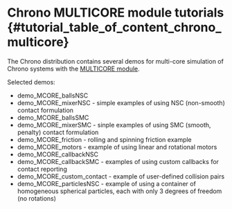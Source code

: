 Chrono MULTICORE module tutorials {#tutorial_table_of_content_chrono_multicore}
================================

The Chrono distribution contains several demos for multi-core simulation of Chrono systems with the [MULTICORE module](group__multicore__module.html).

Selected demos:

- demo_MCORE_ballsNSC
- demo_MCORE_mixerNSC - simple examples of using NSC (non-smooth) contact formulation
- demo_MCORE_ballsSMC
- demo_MCORE_mixerSMC - sinple examples of using SMC (smooth, penalty) contact formulation
- demo_MCORE_friction - rolling and spinning friction example
- demo_MCORE_motors - example of using linear and rotational motors
- demo_MCORE_callbackNSC
- demo_MCORE_callbackSMC - examples of using custom callbacks for contact reporting
- demo_MCORE_custom_contact - example of user-defined collision pairs
- demo_MCORE_particlesNSC - example of using a container of homogeneous spherical particles, each with only 3 degrees of freedom (no rotations)
